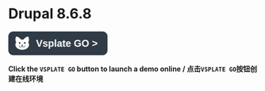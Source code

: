 # Drupal 8.6.8

<a href="https://www.vsplate.com/?docker-compose=https://github.com/vsplate/dcenvs/drupal/8.6.8"><img alt="VSPLATE GO" src="https://raw.githubusercontent.com/vsplate/images/master/vsgo_btn.png" width="200px"></a>

**Click the `VSPLATE GO` button to launch a demo online / 点击`VSPLATE GO`按钮创建在线环境**